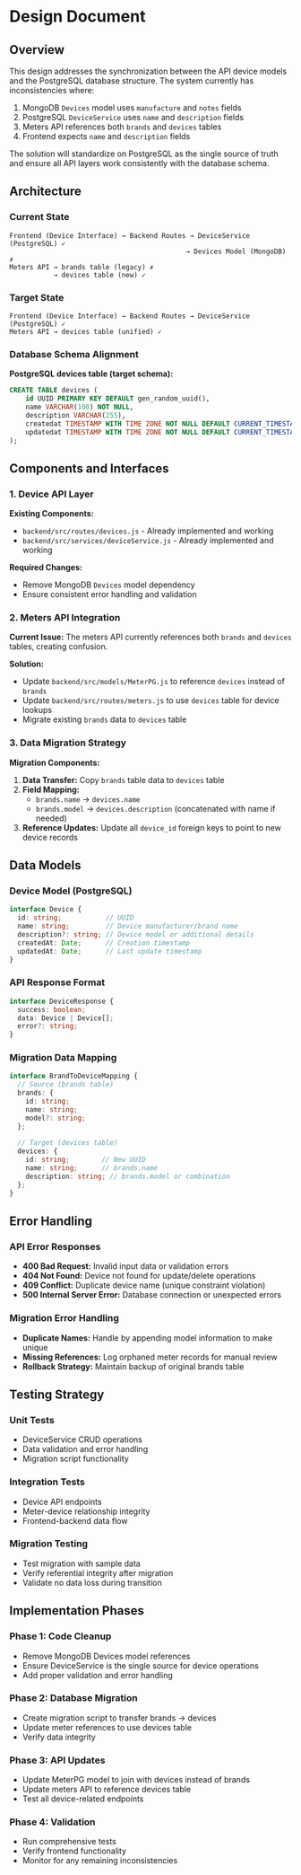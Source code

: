 # Design Document

## Overview

This design addresses the synchronization between the API device models and the PostgreSQL database structure. The system currently has inconsistencies where:

1. MongoDB `Devices` model uses `manufacture` and `notes` fields
2. PostgreSQL `DeviceService` uses `name` and `description` fields  
3. Meters API references both `brands` and `devices` tables
4. Frontend expects `name` and `description` fields

The solution will standardize on PostgreSQL as the single source of truth and ensure all API layers work consistently with the database schema.

## Architecture

### Current State
```
Frontend (Device Interface) → Backend Routes → DeviceService (PostgreSQL) ✓
                                            → Devices Model (MongoDB) ✗
Meters API → brands table (legacy) ✗
           → devices table (new) ✓
```

### Target State
```
Frontend (Device Interface) → Backend Routes → DeviceService (PostgreSQL) ✓
Meters API → devices table (unified) ✓
```

### Database Schema Alignment

**PostgreSQL devices table (target schema):**
```sql
CREATE TABLE devices (
    id UUID PRIMARY KEY DEFAULT gen_random_uuid(),
    name VARCHAR(100) NOT NULL,
    description VARCHAR(255),
    createdat TIMESTAMP WITH TIME ZONE NOT NULL DEFAULT CURRENT_TIMESTAMP,
    updatedat TIMESTAMP WITH TIME ZONE NOT NULL DEFAULT CURRENT_TIMESTAMP
);
```

## Components and Interfaces

### 1. Device API Layer

**Existing Components:**
- `backend/src/routes/devices.js` - Already implemented and working
- `backend/src/services/deviceService.js` - Already implemented and working

**Required Changes:**
- Remove MongoDB `Devices` model dependency
- Ensure consistent error handling and validation

### 2. Meters API Integration

**Current Issue:**
The meters API currently references both `brands` and `devices` tables, creating confusion.

**Solution:**
- Update `backend/src/models/MeterPG.js` to reference `devices` instead of `brands`
- Update `backend/src/routes/meters.js` to use `devices` table for device lookups
- Migrate existing `brands` data to `devices` table

### 3. Data Migration Strategy

**Migration Components:**
1. **Data Transfer:** Copy `brands` table data to `devices` table
2. **Field Mapping:** 
   - `brands.name` → `devices.name`
   - `brands.model` → `devices.description` (concatenated with name if needed)
3. **Reference Updates:** Update all `device_id` foreign keys to point to new device records

## Data Models

### Device Model (PostgreSQL)
```typescript
interface Device {
  id: string;           // UUID
  name: string;         // Device manufacturer/brand name
  description?: string; // Device model or additional details
  createdAt: Date;      // Creation timestamp
  updatedAt: Date;      // Last update timestamp
}
```

### API Response Format
```typescript
interface DeviceResponse {
  success: boolean;
  data: Device | Device[];
  error?: string;
}
```

### Migration Data Mapping
```typescript
interface BrandToDeviceMapping {
  // Source (brands table)
  brands: {
    id: string;
    name: string;
    model?: string;
  };
  
  // Target (devices table)
  devices: {
    id: string;        // New UUID
    name: string;      // brands.name
    description: string; // brands.model or combination
  };
}
```

## Error Handling

### API Error Responses
- **400 Bad Request:** Invalid input data or validation errors
- **404 Not Found:** Device not found for update/delete operations
- **409 Conflict:** Duplicate device name (unique constraint violation)
- **500 Internal Server Error:** Database connection or unexpected errors

### Migration Error Handling
- **Duplicate Names:** Handle by appending model information to make unique
- **Missing References:** Log orphaned meter records for manual review
- **Rollback Strategy:** Maintain backup of original brands table

## Testing Strategy

### Unit Tests
- DeviceService CRUD operations
- Data validation and error handling
- Migration script functionality

### Integration Tests
- Device API endpoints
- Meter-device relationship integrity
- Frontend-backend data flow

### Migration Testing
- Test migration with sample data
- Verify referential integrity after migration
- Validate no data loss during transition

## Implementation Phases

### Phase 1: Code Cleanup
- Remove MongoDB Devices model references
- Ensure DeviceService is the single source for device operations
- Add proper validation and error handling

### Phase 2: Database Migration
- Create migration script to transfer brands → devices
- Update meter references to use devices table
- Verify data integrity

### Phase 3: API Updates
- Update MeterPG model to join with devices instead of brands
- Update meters API to reference devices table
- Test all device-related endpoints

### Phase 4: Validation
- Run comprehensive tests
- Verify frontend functionality
- Monitor for any remaining inconsistencies
